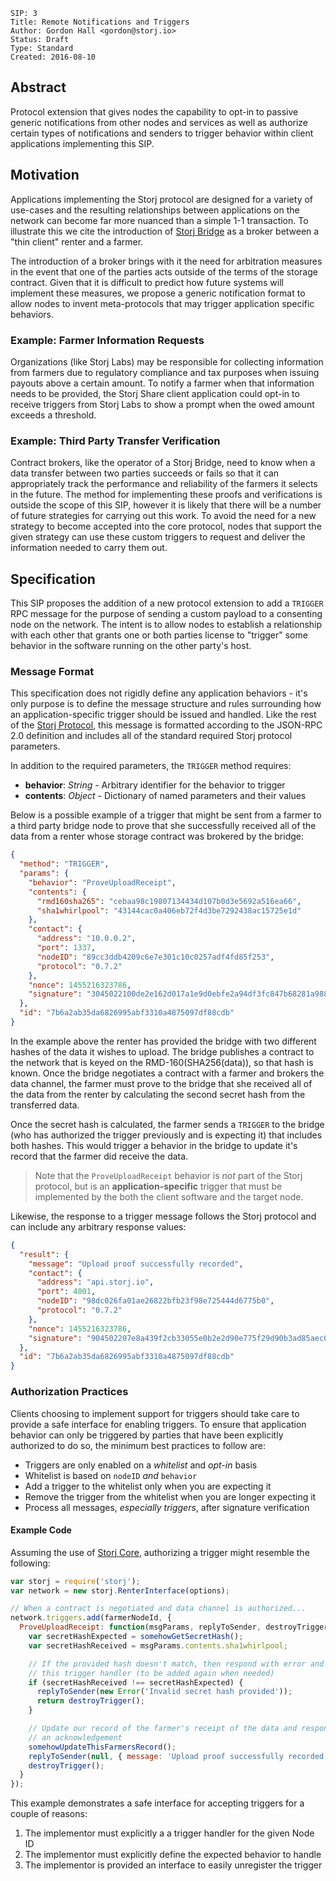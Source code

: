 ```
SIP: 3
Title: Remote Notifications and Triggers
Author: Gordon Hall <gordon@storj.io>
Status: Draft
Type: Standard
Created: 2016-08-10
```

Abstract
--------

Protocol extension that gives nodes the capability to opt-in to passive generic
notifications from other nodes and services as well as authorize certain types
of notifications and senders to trigger behavior within client applications
implementing this SIP.

Motivation
----------

Applications implementing the Storj protocol are designed for a variety of
use-cases and the resulting relationships between applications on the network
can become far more nuanced than a simple 1-1 transaction. To illustrate this
we cite the introduction of [Storj Bridge](https://github.com/storj/bridge) as
a broker between a "thin client" renter and a farmer.

The introduction of a broker brings with it the need for arbitration measures
in the event that one of the parties acts outside of the terms of the storage
contract. Given that it is difficult to predict how future systems will
implement these measures, we propose a generic notification format to allow
nodes to invent meta-protocols that may trigger application specific behaviors.

### Example: Farmer Information Requests

Organizations (like Storj Labs) may be responsible for collecting information
from farmers due to regulatory compliance and tax purposes when issuing payouts
above a certain amount. To notify a farmer when that information needs to be
provided, the Storj Share client application could opt-in to receive triggers
from Storj Labs to show a prompt when the owed amount exceeds a threshold.

### Example: Third Party Transfer Verification

Contract brokers, like the operator of a Storj Bridge, need to know when a data
transfer between two parties succeeds or fails so that it can appropriately
track the performance and reliability of the farmers it selects in the future.
The method for implementing these proofs and verifications is outside the scope
of this SIP, however it is likely that there will be a number of future
strategies for carrying out this work. To avoid the need for a new strategy to
become accepted into the core protocol, nodes that support the given strategy
can use these custom triggers to request and deliver the information needed to
carry them out.

Specification
-------------

This SIP proposes the addition of a new protocol extension to add a `TRIGGER`
RPC message for the purpose of sending a custom payload to a consenting node on
the network. The intent is to allow nodes to establish a relationship with each
other that grants one or both parties license to "trigger" some behavior in the
software running on the other party's host.

### Message Format

This specification does not rigidly define any application behaviors - it's only
purpose is to define the message structure and rules surrounding how an
application-specific trigger should be issued and handled. Like the rest of the
[Storj Protocol](http://storj.github.io/core/tutorial-protocol-spec.html), this
message is formatted according to the JSON-RPC 2.0 definition and includes all
of the standard required Storj protocol parameters.

In addition to the required parameters, the `TRIGGER` method requires:

* **behavior**: *String* - Arbitrary identifier for the behavior to trigger
* **contents**: *Object* - Dictionary of named parameters and their values

Below is a possible example of a trigger that might be sent from a farmer to a
third party bridge node to prove that she successfully received all of the data
from a renter whose storage contract was brokered by the bridge:

```json
{
  "method": "TRIGGER",
  "params": {
    "behavior": "ProveUploadReceipt",
    "contents": {
      "rmd160sha265": "cebaa98c19807134434d107b0d3e5692a516ea66",
      "sha1whirlpool": "43144cac0a406eb72f4d3be7292438ac15725e1d"
    },
    "contact": {
      "address": "10.0.0.2",
      "port": 1337,
      "nodeID": "89cc3ddb4209c6e7e301c10c0257adf4fd85f253",
      "protocol": "0.7.2"
    },
    "nonce": 1455216323786,
    "signature": "3045022100de2e162d017a1e9d0ebfe2a94df3fc847b68281a9882..."
  },
  "id": "7b6a2ab35da6826995abf3310a4875097df88cdb"
}
```

In the example above the renter has provided the bridge with two different
hashes of the data it wishes to upload. The bridge publishes a contract to the
network that is keyed on the RMD-160(SHA256(data)), so that hash is known. Once
the bridge negotiates a contract with a farmer and brokers the data channel,
the farmer must prove to the bridge that she received all of the data from the
renter by calculating the second secret hash from the transferred data.

Once the secret hash is calculated, the farmer sends a `TRIGGER` to the bridge
(who has authorized the trigger previously and is expecting it) that includes
both hashes. This would trigger a behavior in the bridge to update it's record
that the farmer did receive the data.

> Note that the `ProveUploadReceipt` behavior is *not* part of the Storj
> protocol, but is an **application-specific** trigger that must be implemented
> by the both the client software and the target node.

Likewise, the response to a trigger message follows the Storj protocol and can
include any arbitrary response values:

```json
{
  "result": {
    "message": "Upload proof successfully recorded",
    "contact": {
      "address": "api.storj.io",
      "port": 4001,
      "nodeID": "98dc026fa01ae26822bfb23f98e725444d6775b0",
      "protocol": "0.7.2"
    },
    "nonce": 1455216323786,
    "signature": "904502207e8a439f2cb33055e0b2e2d90e775f29d90b3ad85aec0c..."
  },
  "id": "7b6a2ab35da6826995abf3310a4875097df88cdb"
}
```

### Authorization Practices

Clients choosing to implement support for triggers should take care to provide
a safe interface for enabling triggers. To ensure that application behavior can
only be triggered by parties that have been explicitly authorized to do so, the
minimum best practices to follow are:

* Triggers are only enabled on a *whitelist* and *opt-in* basis
* Whitelist is based on `nodeID` *and* `behavior`
* Add a trigger to the whitelist only when you are expecting it
* Remove the trigger from the whitelist when you are longer expecting it
* Process all messages, *especially triggers*, after signature verification

#### Example Code

Assuming the use of [Storj Core](http://storj.github.io/core), authorizing a
trigger might resemble the following:

```js
var storj = require('storj');
var network = new storj.RenterInterface(options);

// When a contract is negotiated and data channel is authorized...
network.triggers.add(farmerNodeId, {
  ProveUploadReceipt: function(msgParams, replyToSender, destroyTrigger) {
    var secretHashExpected = somehowGetSecretHash();
    var secretHashReceived = msgParams.contents.sha1whirlpool;

    // If the provided hash doesn't match, then respond with error and destroy
    // this trigger handler (to be added again when needed)
    if (secretHashReceived !== secretHashExpected) {
      replyToSender(new Error('Invalid secret hash provided'));
      return destroyTrigger();
    }

    // Update our record of the farmer's receipt of the data and respond with
    // an acknowledgement
    somehowUpdateThisFarmersRecord();
    replyToSender(null, { message: 'Upload proof successfully recorded' });
    destroyTrigger();
  }
});
```

This example demonstrates a safe interface for accepting triggers for a couple
of reasons:

1. The implementor must explicitly a a trigger handler for the given Node ID
2. The implementor must explicitly define the expected behavior to handle
3. The implementor is provided an interface to easily unregister the trigger
